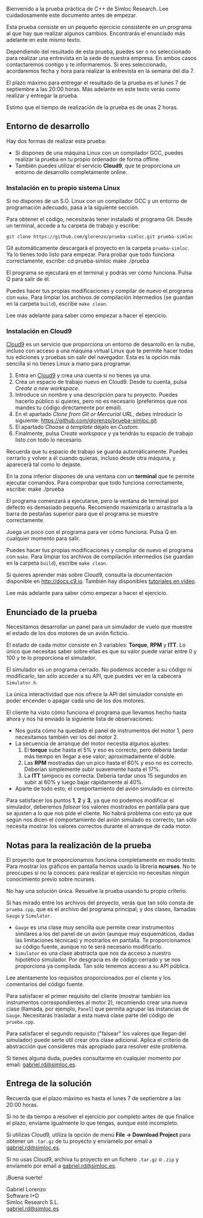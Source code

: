 Bienvenido a la prueba práctica de C++ de Simloc Research. Lee cuidadosamente este documento antes de empezar.

Esta prueba consiste en un pequeño ejercicio consistente en un programa al que hay que realizar algunos cambios. Encontrarás el enunciado más adelante en este mismo texto.

Dependiendo del resultado de esta prueba, puedes ser o no seleccionado para realizar una entrevista en la sede de nuestra empresa. En ambos casos contactaremos contigo y te informaremos. Si eres seleccionado, acordaremos fecha y hora para realizar la entrevista en la semana del día 7.

El plazo máximo para entregar el resultado de la prueba es el lunes 7 de septiembre a las 20:00 horas. Más adelante en este texto verás como realizar y entregar la prueba.

Estimo que el tiempo de realización de la prueba es de unas 2 horas.

## Entorno de desarrollo

Hay dos formas de realizar esta prueba:

* Si dispones de una máquina Linux con un compilador GCC, puedes realizar la prueba en tu propio ordenador de forma offline.
* También puedes utilizar el servicio **Cloud9**, que te proporciona un entorno de desarrollo completamente online.

### Instalación en tu propio sistema Linux

Si no dispones de un S.O. Linux con un compilador GCC y un entorno de programación adecuado, pasa a la siguiente sección.

Para obtener el código, necesitarás tener instalado el programa Git. Desde un terminal, accede a tu carpeta de trabajo y escribe:

    git clone https://github.com/glorenzo/prueba-simloc.git prueba-simloc

Git automáticamente descargará el proyecto en la carpeta `prueba-simloc`. Ya lo tienes todo listo para empezar. Para probar que todo funciona correctamente, escribe:
    cd prueba-simloc
    make
    ./prueba

El programa se ejecutará en el terminal y podrás ver cómo funciona. Pulsa Q para salir de él.

Puedes hacer tus propias modificaciones y compilar de nuevo el programa con `make`. Para limpiar los archivos de compilación intermedios (se guardan en la carpeta `build`), escribe `make clean`.

Lee más adelante para saber cómo empezar a hacer el ejercicio.

### Instalación en Cloud9

[Cloud9](http://c9.io) es un servicio que proporciona un entorno de desarrollo en la nube, incluso con acceso a una máquina virtual Linux que te permite hacer todas tus ediciones y pruebas sin salir del navegador. Esta es la opción más sencilla si no tienes Linux a mano para programar.

1. Entra en [Cloud9](http://c9.io) y crea una cuenta si no tienes ya una.
2. Crea un espacio de trabajo nuevo en Cloud9. Desde tu cuenta, pulsa _Create a new workspace_.
3. Introduce un nombre y una descripción para tu proyecto. Puedes hacerlo público si quieres, pero no es necesario (preferimos que nos mandes tu código directamente por email).
4. En el apartado _Clone from Git or Mercurial URL_, debes introducir lo siguiente:
        https://github.com/glorenzo/prueba-simloc.git
5. El apartado _Choose a template_ déjalo en _Custom_.
6. Finalmente, pulsa _Create workspace_ y ya tendrás tu espacio de trabajo listo con todo lo necesario.

Recuerda que tu espacio de trabajo se guarda automáticamente. Puedes cerrarlo y volver a él cuando quieras, incluso desde otra máquina, y aparecerá tal como lo dejaste.

En la zona inferior dispones de una ventana con un **terminal** que te permite ejecutar comandos. Para comprobar que todo funciona correctamente, escribe:
    make
    ./prueba

El programa comenzará a ejecutarse, pero la ventana de terminal por defecto es demasiado pequeña. Recomiendo maximizarla o arrastrarla a la barra de pestañas superior para que el programa se muestre correctamente.

Juega un poco con el programa para ver cómo funciona. Pulsa Q en cualquier momento para salir.

Puedes hacer tus propias modificaciones y compilar de nuevo el programa con `make`. Para limpiar los archivos de compilación intermedios (se guardan en la carpeta `build`), escribe `make clean`.

Si quieres aprender más sobre Cloud9, consulta la documentación disponible en http://docs.c9.io. También hay disponibles [tutoriales en vídeo](http://www.youtube.com/user/c9ide).

Lee más adelante para saber cómo empezar a hacer el ejercicio.

## Enunciado de la prueba

Necesitamos desarrollar un panel para un simulador de vuelo que muestre el estado de los dos motores de un avión ficticio.

El estado de cada motor consiste en 3 variables: **Torque**, **RPM** y **ITT**. Lo único que necesitas saber sobre ellas es que su valor puede variar entre 0 y 100 y te lo proporciona el simulador.

El simulador es un programa cerrado. No podemos acceder a su código ni modificarlo, tan sólo acceder a su API, que puedes ver en la cabecera `Simulator.h`.

La única interactividad que nos ofrece la API del simulador consiste en poder encender o apagar cada uno de los dos motores.

El cliente ha visto cómo funciona el programa que llevamos hecho hasta ahora y nos ha enviado la siguiente lista de observaciones:

* Nos gusta cómo ha quedado el panel de instrumentos del motor 1, pero necesitamos también ver los del motor 2.
* La secuencia de arranque del motor necesita algunos ajustes:
    1. El **torque** sube hasta el 5% y eso es correcto, pero debería tardar más tiempo en llegar a ese valor; aproximadamente el doble.
    2. Las **RPM** mostradas dan un pico hasta el 60% y eso no es correcto. Deberían simplemente subir suavemente hasta el 17%.
    3. La **ITT** tampoco es correcta. Debería tardar unos 15 segundos en subir al 60% y luego bajar rápidamente al 40%.
* Aparte de todo esto, el comportamiento del avión simulado es correcto.

Para satisfacer los puntos **1**, **2** y **3**, ya que no podemos modificar el simulador, deberemos _falsear_ los valores mostrados en pantalla para que se ajusten a lo que nos pide el cliente. No habrá problema con esto ya que según nos dicen el comportamiento del avión simulado es correcto, tan sólo necesita mostrar los valores correctos durante el arranque de cada motor.

## Notas para la realización de la prueba

El proyecto que te proporcionamos funciona completamente en modo texto. Para mostrar los gráficos en pantalla hemos usado la librería **ncurses**. No te preocupes si no la conoces: para realizar el ejercicio no necesitas ningún conocimiento previo sobre ncurses.

No hay una solución única. Resuelve la prueba usando tu propio criterio.

Si has mirado entre los archivos del proyecto, verás que tan sólo consta de `prueba.cpp`, que es el archivo del programa principal, y dos clases, llamadas `Gauge` y `Simulator`.

* `Gauge` es una clase muy sencilla que permite crear instrumentos similares a los del panel de un avión (aunque muy esquemáticos, dadas las limitaciones técnicas) y mostrarlos en pantalla. Te proporcionamos su código fuente, aunque no te será necesario modificarlo.
* `Simulator` es una clase abstracta que nos da acceso a nuestro hipotético simulador. Por desgracia es de código cerrado y se nos proporciona ya compilada. Tan sólo tenemos acceso a su API pública.

Lee atentamente los requisitos proporcionados por el cliente y los comentarios del código fuente.

Para satisfacer el primer requisito del cliente (mostrar también los instrumentos correspondientes al motor 2), recomiendo crear una nueva clase (llamada, por ejemplo, `Panel`) que permita agrupar las instancias de `Gauge`. Necesitarás trasladar a esta nueva clase parte del código de `prueba.cpp`.

Para satisfacer el segundo requisito ("falsear" los valores que llegan del simulador) puede serte útil crear otra clase adicional. Aplica el criterio de abstracción que consideres más apropiado para resolver este problema.

Si tienes alguna duda, puedes consultarme en cualquier momento por email: [gabriel.rd@simloc.es](mailto:gabriel.rd@simloc.es).

## Entrega de la solución

Recuerda que el plazo máximo es hasta el lunes 7 de septiembre a las 20:00 horas.

Si no te da tiempo a resolver el ejercicio por completo antes de que finalice el plazo, envíame igualmente lo que tengas, aunque esté incompleto.

Si utilizas Cloud9, utiliza la opción de menú **File -> Download Project** para obtener un `.tar.gz` de tu proyecto y envíamelo por email a [gabriel.rd@simloc.es](mailto:gabriel.rd@simloc.es).

Si no usas Cloud9, archiva tu proyecto en un fichero `.tar.gz` o `.zip` y envíamelo por email a [gabriel.rd@simloc.es](mailto:gabriel.rd@simloc.es).


¡Buena suerte!

Gabriel Lorenzo  
Software I+D  
Simloc Research S.L.  
[gabriel.rd@simloc.es](mailto:gabriel.rd@simloc.es)
